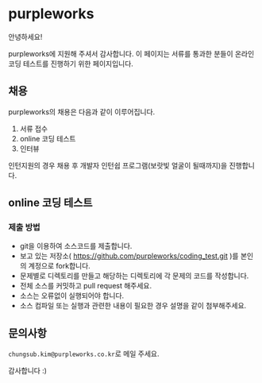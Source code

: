 # purpleworks

안녕하세요!

purpleworks에 지원해 주셔서 감사합니다.
이 페이지는 서류를 통과한 분들이 온라인 코딩 테스트를 진행하기 위한 페이지입니다.

## 채용

purpleworks의 채용은 다음과 같이 이루어집니다.

1. 서류 접수
2. online 코딩 테스트
3. 인터뷰

인턴지원의 경우 채용 후 개발자 인턴쉽 프로그램(보랏빛 얼굴이 될때까지)을 진행합니다.

## online 코딩 테스트

### 제출 방법

- git을 이용하여 소스코드를 제출합니다.
- 보고 있는 저장소( https://github.com/purpleworks/coding_test.git )를 본인의 계정으로 fork합니다.
- 문제별로 디렉토리를 만들고 해당하는 디렉토리에 각 문제의 코드를 작성합니다.
- 전체 소스를 커밋하고 pull request 해주세요.
- 소스는 오류없이 실행되어야 합니다.
- 소스 컴파일 또는 실행과 관련한 내용이 필요한 경우 설명을 같이 첨부해주세요.

## 문의사항

`chungsub.kim@purpleworks.co.kr`로 메일 주세요.

감사합니다 :)
